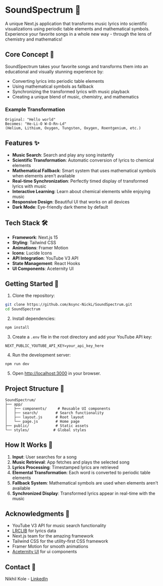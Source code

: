 # SoundSpectrum 🎵

A unique Next.js application that transforms music lyrics into scientific visualizations using periodic table elements and mathematical symbols. Experience your favorite songs in a whole new way - through the lens of chemistry and mathematics!

## Core Concept 🧪

SoundSpectrum takes your favorite songs and transforms them into an educational and visually stunning experience by:
- Converting lyrics into periodic table elements
- Using mathematical symbols as fallback
- Synchronizing the transformed lyrics with music playback
- Creating a unique blend of music, chemistry, and mathematics

### Example Transformation
```
Original: "Hello world"
Becomes: "He-Li-O W-O-Rn-Ld"
(Helium, Lithium, Oxygen, Tungsten, Oxygen, Roentgenium, etc.)
```

## Features ✨

- **Music Search**: Search and play any song instantly
- **Scientific Transformation**: Automatic conversion of lyrics to chemical elements
- **Mathematical Fallback**: Smart system that uses mathematical symbols when elements aren't available
- **Real-time Synchronization**: Perfectly timed display of transformed lyrics with music
- **Interactive Learning**: Learn about chemical elements while enjoying music
- **Responsive Design**: Beautiful UI that works on all devices
- **Dark Mode**: Eye-friendly dark theme by default

## Tech Stack 🛠

- **Framework**: Next.js 15
- **Styling**: Tailwind CSS
- **Animations**: Framer Motion
- **Icons**: Lucide Icons
- **API Integration**: YouTube V3 API
- **State Management**: React Hooks
- **UI Components**: Aceternity UI

## Getting Started 🚀

1. Clone the repository:
```bash
git clone https://github.com/Async-NickL/SoundSpectrum.git
cd SoundSpectrum
```

2. Install dependencies:
```bash
npm install
```

3. Create a `.env` file in the root directory and add your YouTube API key:
```env
NEXT_PUBLIC_YOUTUBE_API_KEY=your_api_key_here
```

4. Run the development server:
```bash
npm run dev
```

5. Open [http://localhost:3000](http://localhost:3000) in your browser.

## Project Structure 📁

```
SoundSpectrum/
├── app/
│   ├── components/     # Reusable UI components
│   ├── search/        # Search functionality
│   ├── layout.js      # Root layout
│   └── page.js        # Home page
├── public/            # Static assets
└── styles/           # Global styles
```

## How It Works 🔬

1. **Input**: User searches for a song
2. **Music Retrieval**: App fetches and plays the selected song
3. **Lyrics Processing**: Timestamped lyrics are retrieved
4. **Elemental Transformation**: Each word is converted to periodic table elements
5. **Fallback System**: Mathematical symbols are used when elements aren't available
6. **Synchronized Display**: Transformed lyrics appear in real-time with the music

## Acknowledgments 🙏

- YouTube V3 API for music search functionality
- [LRCLIB](https://lrclib.net/) for lyrics data
- Next.js team for the amazing framework
- Tailwind CSS for the utility-first CSS framework
- Framer Motion for smooth animations
- [Aceternity UI](https://ui.aceternity.com/) for ui components

## Contact 📧

Nikhil Kole - [LinkedIn](https://www.linkedin.com/in/nikhil-kole/)